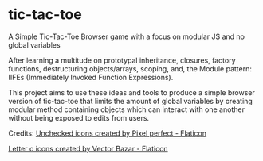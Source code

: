 # tic-tac-toe
A Simple Tic-Tac-Toe Browser game with a focus on modular JS and no global variables

After learning a multitude on prototypal inheritance, closures,
factory functions, destructuring objects/arrays, scoping, and, 
the Module pattern: IIFEs (Immediately Invoked Function Expressions).

This project aims to use these ideas and tools to produce
a simple browser version of tic-tac-toe that limits the
amount of global variables by creating modular method 
containing objects which can interact with one another
without being exposed to edits from users.

Credits: 
<a href="https://www.flaticon.com/free-icons/unchecked" title="unchecked icons">Unchecked icons created by Pixel perfect - Flaticon</a>

<a href="https://www.flaticon.com/free-icons/letter-o" title="letter o icons">Letter o icons created by Vector Bazar - Flaticon</a>
